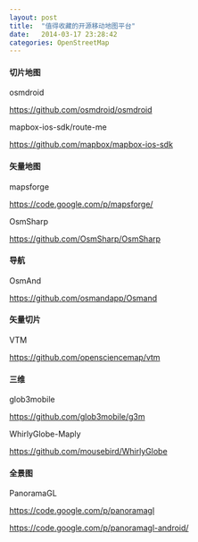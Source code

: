 ```yaml
---
layout: post
title:  "值得收藏的开源移动地图平台"
date:   2014-03-17 23:28:42
categories: OpenStreetMap
---
```


#### 切片地图

osmdroid

<https://github.com/osmdroid/osmdroid>

mapbox-ios-sdk/route-me

<https://github.com/mapbox/mapbox-ios-sdk>

#### 矢量地图

mapsforge
 
<https://code.google.com/p/mapsforge/>

OsmSharp

<https://github.com/OsmSharp/OsmSharp>

#### 导航

OsmAnd

<https://github.com/osmandapp/Osmand>

#### 矢量切片

VTM

<https://github.com/opensciencemap/vtm>

#### 三维

glob3mobile

<https://github.com/glob3mobile/g3m>

WhirlyGlobe-Maply

<https://github.com/mousebird/WhirlyGlobe>

#### 全景图

PanoramaGL

<https://code.google.com/p/panoramagl>

<https://code.google.com/p/panoramagl-android/>
